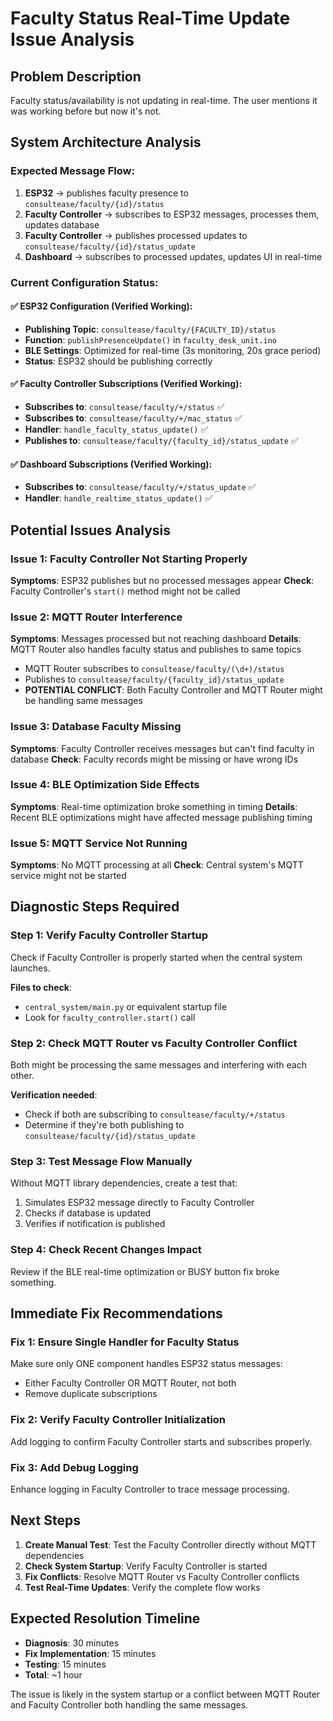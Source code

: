 # Faculty Status Real-Time Update Issue Analysis

## Problem Description
Faculty status/availability is not updating in real-time. The user mentions it was working before but now it's not.

## System Architecture Analysis

### Expected Message Flow:
1. **ESP32** → publishes faculty presence to `consultease/faculty/{id}/status`
2. **Faculty Controller** → subscribes to ESP32 messages, processes them, updates database
3. **Faculty Controller** → publishes processed updates to `consultease/faculty/{id}/status_update`
4. **Dashboard** → subscribes to processed updates, updates UI in real-time

### Current Configuration Status:

#### ✅ ESP32 Configuration (Verified Working):
- **Publishing Topic**: `consultease/faculty/{FACULTY_ID}/status` 
- **Function**: `publishPresenceUpdate()` in `faculty_desk_unit.ino`
- **BLE Settings**: Optimized for real-time (3s monitoring, 20s grace period)
- **Status**: ESP32 should be publishing correctly

#### ✅ Faculty Controller Subscriptions (Verified Working):
- **Subscribes to**: `consultease/faculty/+/status` ✅
- **Subscribes to**: `consultease/faculty/+/mac_status` ✅  
- **Handler**: `handle_faculty_status_update()` ✅
- **Publishes to**: `consultease/faculty/{faculty_id}/status_update` ✅

#### ✅ Dashboard Subscriptions (Verified Working):
- **Subscribes to**: `consultease/faculty/+/status_update` ✅
- **Handler**: `handle_realtime_status_update()` ✅

## Potential Issues Analysis

### Issue 1: Faculty Controller Not Starting Properly
**Symptoms**: ESP32 publishes but no processed messages appear
**Check**: Faculty Controller's `start()` method might not be called

### Issue 2: MQTT Router Interference  
**Symptoms**: Messages processed but not reaching dashboard
**Details**: MQTT Router also handles faculty status and publishes to same topics
- MQTT Router subscribes to `consultease/faculty/(\d+)/status`
- Publishes to `consultease/faculty/{faculty_id}/status_update`
- **POTENTIAL CONFLICT**: Both Faculty Controller and MQTT Router might be handling same messages

### Issue 3: Database Faculty Missing
**Symptoms**: Faculty Controller receives messages but can't find faculty in database
**Check**: Faculty records might be missing or have wrong IDs

### Issue 4: BLE Optimization Side Effects
**Symptoms**: Real-time optimization broke something in timing
**Details**: Recent BLE optimizations might have affected message publishing timing

### Issue 5: MQTT Service Not Running
**Symptoms**: No MQTT processing at all
**Check**: Central system's MQTT service might not be started

## Diagnostic Steps Required

### Step 1: Verify Faculty Controller Startup
Check if Faculty Controller is properly started when the central system launches.

**Files to check**:
- `central_system/main.py` or equivalent startup file
- Look for `faculty_controller.start()` call

### Step 2: Check MQTT Router vs Faculty Controller Conflict
Both might be processing the same messages and interfering with each other.

**Verification needed**:
- Check if both are subscribing to `consultease/faculty/+/status`
- Determine if they're both publishing to `consultease/faculty/{id}/status_update`

### Step 3: Test Message Flow Manually
Without MQTT library dependencies, create a test that:
1. Simulates ESP32 message directly to Faculty Controller
2. Checks if database is updated
3. Verifies if notification is published

### Step 4: Check Recent Changes Impact
Review if the BLE real-time optimization or BUSY button fix broke something.

## Immediate Fix Recommendations

### Fix 1: Ensure Single Handler for Faculty Status
Make sure only ONE component handles ESP32 status messages:
- Either Faculty Controller OR MQTT Router, not both
- Remove duplicate subscriptions

### Fix 2: Verify Faculty Controller Initialization
Add logging to confirm Faculty Controller starts and subscribes properly.

### Fix 3: Add Debug Logging
Enhance logging in Faculty Controller to trace message processing.

## Next Steps

1. **Create Manual Test**: Test the Faculty Controller directly without MQTT dependencies
2. **Check System Startup**: Verify Faculty Controller is started
3. **Fix Conflicts**: Resolve MQTT Router vs Faculty Controller conflicts
4. **Test Real-Time Updates**: Verify the complete flow works

## Expected Resolution Timeline
- **Diagnosis**: 30 minutes
- **Fix Implementation**: 15 minutes  
- **Testing**: 15 minutes
- **Total**: ~1 hour

The issue is likely in the system startup or a conflict between MQTT Router and Faculty Controller both handling the same messages. 